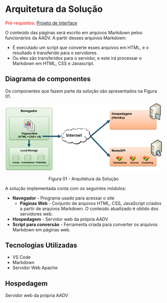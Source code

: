 # Arquitetura da Solução

<span style="color:red">Pré-requisitos: <a href="3-Projeto de Interface.md"> Projeto de Interface</a></span>

O conteúdo das páginas será escrito em arquivos Markdown pelos funcionários da AADV.
A partir desses arquivos Markdown:
* É executado um script que converte esses arquivos em HTML, e o resultado é transferido para o servidores.
* Ou eles são transferidos para o servidor, e este irá processar o Markdown em HTML, CSS e Javascript.

## Diagrama de componentes

Os componentes que fazem parte da solução são apresentados na Figura 01.

![Diagrama de Componentes](img/componentes.png)
<center>Figura 01 - Arquitetura da Solução</center>

A solução implementada conta com os seguintes módulos:
- **Navegador** - Programa usado para acessar o site
  - **Páginas Web** - Conjunto de arquivos HTML, CSS, JavaScript criados a partir de arquivos Markdown. O conteúdo atualizado é obtido dos servidores web.
- **Hospedagem** - Servidor web da própria AADV
- **Script para conversão** - Ferramenta criada para converter os arquivos Markdown em páginas web.


## Tecnologias Utilizadas

* VS Code
* Markdown
* Servidor Web Apache


## Hospedagem

Servidor web da própria AADV
